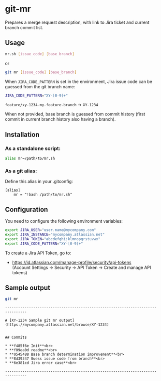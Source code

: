# git-mr

Prepares a merge request description, with link to Jira ticket and current branch commit list.

## Usage

```bash
mr.sh [issue_code] [base_branch]
```

or

```bash
git mr [issue_code] [base_branch]
```


When `JIRA_CODE_PATTERN` is set in the environment, Jira issue code can be guessed from the git branch name:
```bash
JIRA_CODE_PATTERN="XY-[0-9]+"
```
`feature/xy-1234-my-feature-branch` -> `XY-1234`

When not provided, base branch is guessed from commit history (first commit in current branch history also having a branch).

## Installation

### As a standalone script:

```bash
alias mr=/path/to/mr.sh
```

### As a git alias:

Define this alias in your .gitconfig:
```
[alias]
	mr = "!bash /path/to/mr.sh"
```

## Configuration

You need to configure the following environment variables:
```bash
export JIRA_USER="user.name@mycompany.com"
export JIRA_INSTANCE="mycompany.atlassian.net"
export JIRA_TOKEN="abcdefghijklmnopqrstuvwx"
export JIRA_CODE_PATTERN="XY-[0-9]+"
```

To create a Jira API Token, go to:
* https://id.atlassian.com/manage-profile/security/api-tokens<br>
  (Account Settings -> Security -> API Token -> Create and manage API tokens)

## Sample output

```bash
git mr
```
```
--------------------------------------------------------------------------------

# [XY-1234 Sample git mr output](https://mycompany.atlassian.net/browse/XY-1234)


## Commits

* **f485f6e Init**<br>
* **f09ea0d readme**<br>
* **0545488 Base branch determination improvement**<br>
* **8d39347 Guess issue code from branch**<br>
* **6e381cd Jira error case**<br>

--------------------------------------------------------------------------------
```
